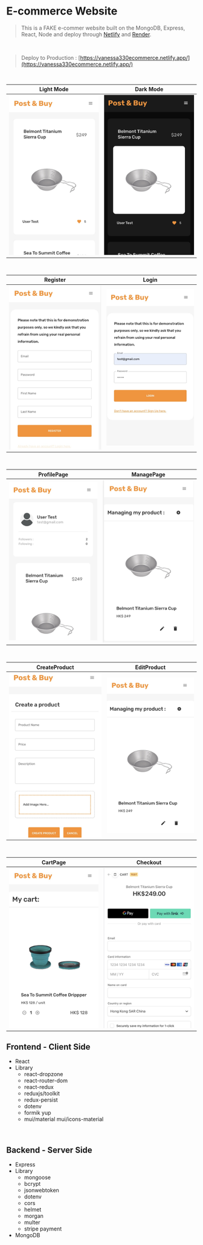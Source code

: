# E-commerce Website

> This is a FAKE e-commer website built on the MongoDB, Express, React, Node and deploy through [Netlify](https://www.netlify.com/) and [Render](https://dashboard.render.com/).

<br />

> Deploy to Production : [https://vanessa330ecommerce.netlify.app/](https://vanessa330ecommerce.netlify.app/)

<br />

Light Mode                 |  Dark Mode
:-------------------------:|:-------------------------:
![](./capscreen/homePage_light.jpeg)  |  ![](./capscreen/homePage_dark.jpeg)


<br />

Register                   |  Login
:-------------------------:|:-------------------------:
![](./capscreen/register.jpeg)  |  ![](./capscreen/login.jpeg)

<br />

ProfilePage                |  ManagePage
:-------------------------:|:-------------------------:
![](./capscreen/profilePage.jpeg)  |  ![](./capscreen/managePage.jpeg)


<br />

CreateProduct              |  EditProduct
:-------------------------:|:-------------------------:
![](./capscreen/createProduct.jpeg)  |  ![](./capscreen/editProduct.jpeg)


<br />

CartPage                   |  Checkout
:-------------------------:|:-------------------------:
![](./capscreen/cartPage.jpeg)  |  ![](./capscreen/cartCheckout.jpeg)

## Frontend - Client Side

- React
- Library
   - react-dropzone
   - react-router-dom
   - react-redux
   - reduxjs/toolkit
   - redux-persist
   - dotenv
   - formik yup 
   - mui/material mui/icons-material


<br />

## Backend - Server Side

- Express
- Library
   - mongoose
   - bcrypt
   - jsonwebtoken
   - dotenv
   - cors
   - helmet
   - morgan
   - multer
   - stripe payment
- MongoDB